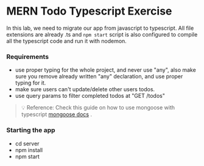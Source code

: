 
# MERN Todo Typescript Exercise

In this lab, we need to migrate our app from javascript to typescript.
All file extensions are already .ts and `npm start` script is also configured to compile all the typescript code and run it with nodemon.

### Requirements

- use proper typing for the whole project, and never use "any", also make sure you remove already written "any" declaration, and use proper typing for it.
- make sure users can't update/delete other users todos.
- use query params to filter completed todos at "GET /todos"

> 💡 Reference: Check this guide on how to use mongoose with typescript [mongoose docs](https://mongoosejs.com/docs/typescript.html) .

### Starting the app

- cd server
- npm install
- npm start


